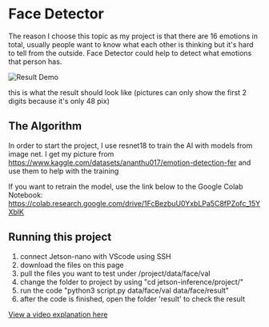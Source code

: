 # Face Detector

The reason I choose this topic as my project is that there are 16 emotions in total, usually people want to know what each other is thinking but it's hard to tell from the outside. Face Detector could help to detect what emotions that person has.

![Result Demo](https://i.imgur.com/VTWSe1j.jpg)

this is what the result should look like (pictures can only show the first 2 digits because it's only 48 pix)

## The Algorithm

In order to start the project, I use resnet18 to train the AI with models from image net. I get my picture from https://www.kaggle.com/datasets/ananthu017/emotion-detection-fer and use them to help with the training

If you want to retrain the model, use the link below to the Google Colab Notebook:
https://colab.research.google.com/drive/1FcBezbuU0YxbLPa5C8fPZofc_15YXblK

## Running this project

1. connect Jetson-nano with VScode using SSH
2. download the files on this page
3. pull the files you want to test under /project/data/face/val
4. change the folder to project by using "cd jetson-inference/project/"
5. run the code "python3 script.py data/face/val data/face/result"
6. after the code is finished, open the folder 'result' to check the result

[View a video explanation here](https://youtu.be/-K0zNkuUm_w)
